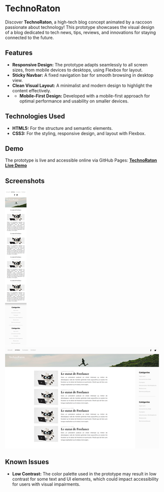 # TechnoRaton

Discover **TechnoRaton**, a high-tech blog concept animated by a raccoon passionate about technology! This prototype showcases the visual design of a blog dedicated to tech news, tips, reviews, and innovations for staying connected to the future.

## Features

- **Responsive Design:** The prototype adapts seamlessly to all screen sizes, from mobile devices to desktops, using Flexbox for layout.
- **Sticky Navbar:** A fixed navigation bar for smooth browsing in desktop view.
- **Clean Visual Layout:** A minimalist and modern design to highlight the content effectively.
- - **Mobile-First Design:** Developed with a mobile-first approach for optimal performance and usability on smaller devices.

## Technologies Used

- **HTML5:** For the structure and semantic elements.
- **CSS3:** For the styling, responsive design, and layout with Flexbox.

## Demo

The prototype is live and accessible online via GitHub Pages:
[**TechnoRaton Live Demo**](<https://simoncassan.github.io/DWWM-2024_2025_Integration_de_maquettes/Technoraton/>)

## Screenshots

[![Mobile View Thumbnail](./screenshots/mobile-view-thumb.png)](./screenshots/mobile-view.png)
[![Desktop View Thumbnail](./screenshots/desktop-view-thumb.png)](./screenshots/desktop-view.png)

## Known Issues

- **Low Contrast:** The color palette used in the prototype may result in low contrast for some text and UI elements, which could impact accessibility for users with visual impairments.
